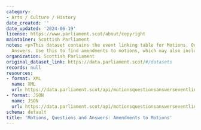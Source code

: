 ```yaml
---
category:
- Arts / Culture / History
date_created: ''
date_updated: '2024-06-19'
license: https://www.parliament.scot/about/copyright
maintainer: Scottish Parliament
notes: <p>This dataset contains the event linking table for Motions, Questions and
  Answers. Use this to find amendments to motions, which may also include sub-amendments.</p>
organization: Scottish Parliament
original_dataset_link: https://data.parliament.scot/#/datasets
records: null
resources:
- format: XML
  name: XML
  url: https://data.parliament.scot/api/motionsquestionsanswerseventlinks/xml
- format: JSON
  name: JSON
  url: https://data.parliament.scot/api/motionsquestionsanswerseventlinks/json
schema: default
title: 'Motions, Questions and Answers: Amendments to Motions'
---
```

